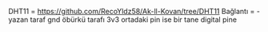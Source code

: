 
DHT11 = https://github.com/RecoYldz58/Ak-ll-Kovan/tree/DHT11
 Bağlantı = - yazan taraf gnd
           öbürkü tarafı 3v3
           ortadaki pin ise bir tane digital pine
